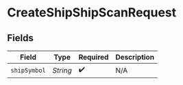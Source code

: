 # CreateShipShipScanRequest


## Fields

| Field              | Type               | Required           | Description        |
| ------------------ | ------------------ | ------------------ | ------------------ |
| `shipSymbol`       | *String*           | :heavy_check_mark: | N/A                |